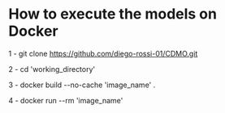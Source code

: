 # How to execute the models on Docker
1 - git clone https://github.com/diego-rossi-01/CDMO.git

2 - cd 'working_directory'

3 - docker build --no-cache 'image_name' .

4 - docker run --rm 'image_name'
